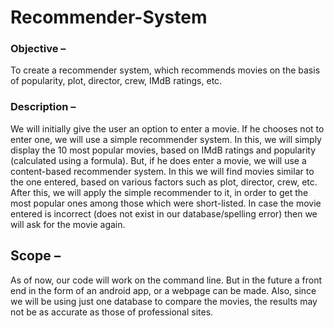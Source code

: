 # Recommender-System
### Objective – 
To create a recommender system, which recommends movies on the basis of popularity, plot, director, crew, IMdB ratings, etc.

### Description – 
We will initially give the user an option to enter a movie. If he chooses not to enter one, we will use a simple recommender system. In this, we will simply display the 10 most popular movies, based on IMdB ratings and popularity (calculated using a formula). But, if he does enter a movie, we will use a content-based recommender system. In this we will find movies similar to the one entered, based on various factors such as plot, director, crew, etc. After this, we will apply the simple recommender to it, in order to get the most popular ones among those which were short-listed.
In case the movie entered is incorrect (does not exist in our database/spelling error) then we will ask for the movie again.

## Scope – 
As of now, our code will work on the command line. But in the future a front end in the form of an android app, or a webpage can be made. Also, since we will be using just one database to compare the movies, the results may not be as accurate as those of professional sites.
